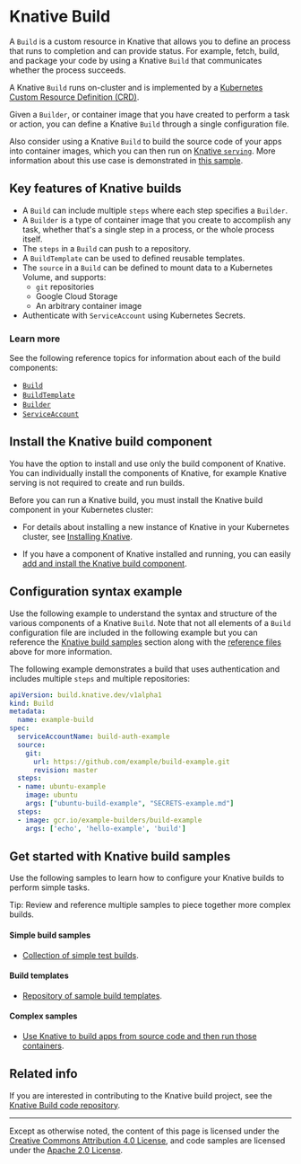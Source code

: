 # Knative Build

A `Build` is a custom resource in Knative that allows you to define an process that runs
to completion and can provide status. For example, fetch, build, and package your
code by using a Knative `Build` that communicates whether the process succeeds.

A Knative `Build` runs on-cluster and is implemented by a
[Kubernetes Custom Resource Definition (CRD)](https://kubernetes.io/docs/concepts/extend-kubernetes/api-extension/custom-resources/).

Given a `Builder`, or container image that you have created to perform a task
or action, you can define a Knative `Build` through a single configuration file.

Also consider using a Knative `Build` to build the source code of your apps into container images,
which you can then run on [Knative `serving`](https://github.com/knative/docs/blob/master/serving/README.md).
More information about this use case is demonstrated in
[this sample](https://github.com/knative/docs/blob/master/serving/samples/source-to-url-go).

## Key features of Knative builds

* A `Build` can include multiple `steps` where each step specifies a `Builder`.
* A `Builder` is a type of container image that you create to accomplish any task, whether
    that's a single step in a process, or the whole process itself.
* The `steps` in a `Build` can push to a repository.
* A `BuildTemplate` can be used to defined reusable templates.
* The  `source` in a  `Build` can be defined to mount data to a Kubernetes Volume, and supports:
     * `git` repositories
     * Google Cloud Storage
     * An arbitrary container image
* Authenticate with `ServiceAccount` using Kubernetes Secrets.

### Learn more

See the following reference topics for information about each of the build components:

* [`Build`](https://github.com/knative/docs/blob/master/build/builds.md)
* [`BuildTemplate`](https://github.com/knative/docs/blob/master/build/build-templates.md)
* [ `Builder`](https://github.com/knative/docs/blob/master/build/builder-contract.md)
* [`ServiceAccount`](https://github.com/knative/docs/blob/master/build/auth.md)

## Install the Knative build component

You have the option to install and use only the build component of Knative. You
can individually install the components of Knative, for example Knative serving
is not required to create and run builds.

Before you can run a Knative build, you must install the Knative build
component in your Kubernetes cluster:

* For details about installing a new instance of Knative in your Kubernetes
  cluster, see [Installing Knative](../install/README.md).

* If you have a component of Knative installed and running, you can easily
  [add and install the Knative build component](installing-build-component.md).

## Configuration syntax example

Use the following example to understand the syntax and structure of the various components of a
Knative `Build`. Note that not all elements of a `Build` configuration file are included in the following
example but you can reference the [Knative build samples](#get-started-with-knative-build-samples)
section along with the [reference files](#learn-more) above for more information.

The following example demonstrates a build that uses authentication and includes multiple `steps` and
multiple repositories:

```yaml
apiVersion: build.knative.dev/v1alpha1
kind: Build
metadata:
  name: example-build
spec:
  serviceAccountName: build-auth-example
  source:
    git:
      url: https://github.com/example/build-example.git
      revision: master
  steps:
  - name: ubuntu-example
    image: ubuntu
    args: ["ubuntu-build-example", "SECRETS-example.md"]
  steps:
  - image: gcr.io/example-builders/build-example
    args: ['echo', 'hello-example', 'build']
```


## Get started with Knative build samples

Use the following samples to learn how to configure your Knative builds to perform simple tasks.

Tip: Review and reference multiple samples to piece together more complex builds.

#### Simple build samples

* [Collection of simple test builds](https://github.com/knative/build/tree/master/test).

#### Build templates

 * [Repository of sample build templates](https://github.com/knative/build-templates).

 #### Complex samples

 * [Use Knative to build apps from source code and then run those containers](https://github.com/knative/docs/blob/master/serving/samples/source-to-url-go).


 ## Related info

 If you are interested in contributing to the Knative build project, see the
 [Knative Build code repository](https://github.com/knative/build).

---

Except as otherwise noted, the content of this page is licensed under the
[Creative Commons Attribution 4.0 License](https://creativecommons.org/licenses/by/4.0/),
and code samples are licensed under the
[Apache 2.0 License](https://www.apache.org/licenses/LICENSE-2.0).
